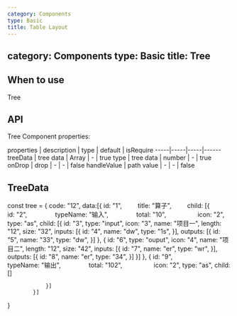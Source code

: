 ```yaml
---
category: Components
type: Basic
title: Table Layout
---
```


category: Components
type: Basic
title: Tree
---

## When to use

Tree

## API

Tree Component properties:

properties | description | type | default | isRequire
-----|-----|-----|------
treeData | tree data | Array | - | true
type | tree data | number | - | true
onDrop | drop | - | - | false
handleValue | path value | - | - | false


## TreeData


const tree = {
            code: "12",
            data:[{
                id: "1",
                title: "算子",
                child: [{
                    id: "2",
                    typeName: "输入",
                    total: "10",  
                    icon: "2",
                    type: "as",
                    child: [{
                        id: "3",
                        type: "input",
                        icon: "3",
                        name: "项目一",
                        length: "12",
                        size: "32",
                        inputs: [{
                            id: "4",
                            name: "dw",
                            type: "1s",
                        }],
                        outputs: [{
                            id: "5",
                            name: "33",
                            type: "dw",
                        }]
                    },
                    {
                        id: "6",
                        type: "ouput",
                        icon: "4",
                        name: "项目二",
                        length: "12",
                        size: "42",
                        inputs: [{
                            id: "7",
                            name: "er",
                            type: "wr",
                        }],
                        outputs: [{
                            id: "8",
                            name: "er",
                            type: "34",
                        }]
                    }]
                },
                {
                    id: "9",
                    typeName: "输出",
                    total: "102",  
                    icon: "2",
                    type: "as",
                    child: []
                    
                }]       
            }]
}
